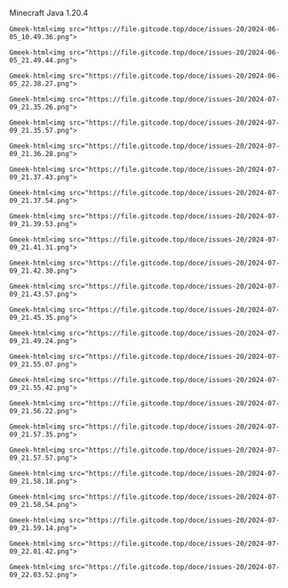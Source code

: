 Minecraft Java 1.20.4

`Gmeek-html<img src="https://file.gitcode.top/doce/issues-20/2024-06-05_10.49.36.png">`

`Gmeek-html<img src="https://file.gitcode.top/doce/issues-20/2024-06-05_21.49.44.png">`

`Gmeek-html<img src="https://file.gitcode.top/doce/issues-20/2024-06-05_22.38.27.png">`

`Gmeek-html<img src="https://file.gitcode.top/doce/issues-20/2024-07-09_21.35.26.png">`

`Gmeek-html<img src="https://file.gitcode.top/doce/issues-20/2024-07-09_21.35.57.png">`

`Gmeek-html<img src="https://file.gitcode.top/doce/issues-20/2024-07-09_21.36.28.png">`

`Gmeek-html<img src="https://file.gitcode.top/doce/issues-20/2024-07-09_21.37.43.png">`

`Gmeek-html<img src="https://file.gitcode.top/doce/issues-20/2024-07-09_21.37.54.png">`

`Gmeek-html<img src="https://file.gitcode.top/doce/issues-20/2024-07-09_21.39.53.png">`

`Gmeek-html<img src="https://file.gitcode.top/doce/issues-20/2024-07-09_21.41.31.png">`

`Gmeek-html<img src="https://file.gitcode.top/doce/issues-20/2024-07-09_21.42.30.png">`

`Gmeek-html<img src="https://file.gitcode.top/doce/issues-20/2024-07-09_21.43.57.png">`

`Gmeek-html<img src="https://file.gitcode.top/doce/issues-20/2024-07-09_21.45.35.png">`

`Gmeek-html<img src="https://file.gitcode.top/doce/issues-20/2024-07-09_21.49.24.png">`

`Gmeek-html<img src="https://file.gitcode.top/doce/issues-20/2024-07-09_21.55.07.png">`

`Gmeek-html<img src="https://file.gitcode.top/doce/issues-20/2024-07-09_21.55.42.png">`

`Gmeek-html<img src="https://file.gitcode.top/doce/issues-20/2024-07-09_21.56.22.png">`

`Gmeek-html<img src="https://file.gitcode.top/doce/issues-20/2024-07-09_21.57.35.png">`

`Gmeek-html<img src="https://file.gitcode.top/doce/issues-20/2024-07-09_21.57.57.png">`

`Gmeek-html<img src="https://file.gitcode.top/doce/issues-20/2024-07-09_21.58.18.png">`

`Gmeek-html<img src="https://file.gitcode.top/doce/issues-20/2024-07-09_21.58.54.png">`

`Gmeek-html<img src="https://file.gitcode.top/doce/issues-20/2024-07-09_21.59.14.png">`

`Gmeek-html<img src="https://file.gitcode.top/doce/issues-20/2024-07-09_22.01.42.png">`

`Gmeek-html<img src="https://file.gitcode.top/doce/issues-20/2024-07-09_22.03.52.png">`
